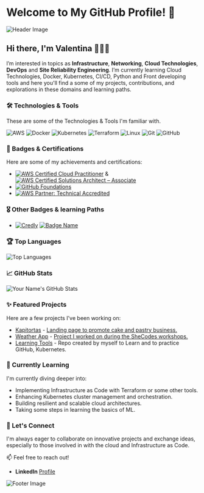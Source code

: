 # Welcome to My GitHub Profile! 👋

![Header Image](https://your-image-url.com/header.jpg)

## Hi there, I'm Valentina 👩🏽‍💻

I’m interested in topics as **Infrastructure**, **Networking**, **Cloud Technologies**, **DevOps** and **Site Reliability Engineering**. I’m currently learning Cloud Technologies, Docker, Kubernetes, CI/CD, Python and Front developing tools and here you'll find a some of my projects, contributions, and explorations in these domains and learning paths.

### 🛠️ Technologies & Tools

These are some of the Technologies & Tools I'm familiar with.

![AWS](https://img.shields.io/badge/-AWS-FF9900?style=flat-square&logo=aws&logoColor=white)
![Docker](https://img.shields.io/badge/-Docker-2496ED?style=flat-square&logo=docker&logoColor=white)
![Kubernetes](https://img.shields.io/badge/-Kubernetes-326CE5?style=flat-square&logo=kubernetes&logoColor=white)
![Terraform](https://img.shields.io/badge/-Terraform-623CE4?style=flat-square&logo=terraform&logoColor=white)
![Linux](https://img.shields.io/badge/-Linux-FCC624?style=flat-square&logo=linux&logoColor=black)
![Git](https://img.shields.io/badge/-Git-F05032?style=flat-square&logo=git&logoColor=white)
![GitHub](https://img.shields.io/badge/-GitHub-181717?style=flat-square&logo=github&logoColor=white)

### 🏅 Badges & Certifications

Here are some of my achievements and certifications:

- [![AWS Certified Cloud Practitioner](https://img.shields.io/badge/AWS%20Certified%20Cloud%20Practitioner-FF9900?style=flat-square&logo=amazon-aws&logoColor=white)](https://www.credly.com/badges/a4e366ea-b441-4849-8f57-8c002d442985)
  & [![AWS Certified Solutions Architect – Associate](https://img.shields.io/badge/AWS%20Certified%20Solutions%20Architect%20%E2%80%93%20Associate-FF9900?style=flat-square&logo=amazon-aws&logoColor=white)](https://www.credly.com/badges/c41733f4-0cfd-42a2-97a3-5661287cb713)
- [![GitHub Foundations](https://img.shields.io/badge/GitHub%20Foundations-181717?style=flat-square&logo=github&logoColor=white)](https://www.credly.com/badges/3fae67c9-e916-43bf-a08b-37a2935e7377)
- [![AWS Partner: Technical Accredited](https://img.shields.io/badge/AWS%20Partner%3A%20Technical%20Accredited-FF9900?style=flat-square&logo=amazon-aws&logoColor=white)](https://www.credly.com/badges/1bfd27fb-bfc2-4aec-9beb-f6c7083396fe)

### 🎖️ Other Badges & learning Paths


- [![Credly](https://img.shields.io/badge/Credly-green)](https://www.credly.com/users/valentina-munoz-valeria.24193fba)
[![Badge Name](https://img.shields.io/badge/Microsoft%20Learn-blue)](https://learn.microsoft.com/en-us/users/valentinapazmuozvaleria-0512/)


### 🏆 Top Languages

![Top Languages](https://github-readme-stats.vercel.app/api/top-langs/?username=vmunozvaleria&layout=compact&hide_border=true)

### 📈 GitHub Stats

![Your Name's GitHub Stats](https://github-readme-stats.vercel.app/api?username=vmunozvaleria&show_icons=true&hide_border=true)


### ✨ Featured Projects

Here are a few projects I've been working on:

- [Kapitortas](https://github.com/vmunozvaleria/kapitortas-front) - [Landing page to promote cake and pastry business.](https://kapitortas.cl/)
- [Weather App](https://github.com/vmunozvaleria/weather_app_project_front) - [Project I worked on during the SheCodes workshops.](https://keen-booth-9dd012.netlify.app/)
- [Learning Tools](https://github.com/v-teacher/INY1106) - Repo created by myself to Learn and to practice GitHub, Kubernetes.

### 🌱 Currently Learning

I'm currently diving deeper into:

- Implementing Infrastructure as Code with Terraform or some other tools.
- Enhancing Kubernetes cluster management and orchestration.
- Building resilient and scalable cloud architectures.
- Taking some steps in learning the basics of ML.

### 💬 Let's Connect

I'm always eager to collaborate on innovative projects and exchange ideas, especially to those involved in with the cloud and Infrastructure as Code.

📫 Feel free to reach out!

- **LinkedIn** [Profile](https://www.linkedin.com/in/valentina-mvaleria)


![Footer Image](https://your-image-url.com/footer.jpg)

<!---
vmunozvaleria/vmunozvaleria is a ✨ special ✨ repository because its `README.md` (this file) appears on your GitHub profile.
You can click the Preview link to take a look at your changes.

Google profile:
(https://www.cloudskillsboost.google/public_profiles/6dedf604-a7c8-4228-ba50-78b750ba9cce?qlcampaign=4p-EDUCR-GCCF2-MCO-APR2024-75).
--->
